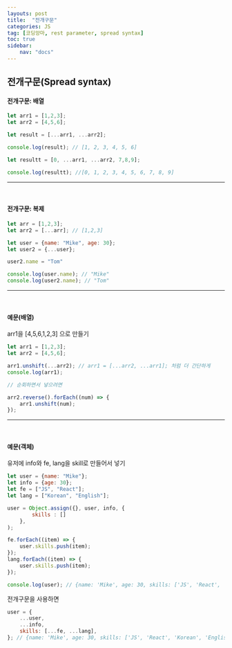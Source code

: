 ```yaml
---
layouts: post
title:  "전개구문"
categories: JS
tag: [코딩앙마, rest parameter, spread syntax]
toc: true
sidebar:
    nav: "docs"
---
```


## 전개구문(Spread syntax)

#### 전개구문: 배열

```js
let arr1 = [1,2,3];
let arr2 = [4,5,6];

let result = [...arr1, ...arr2];

console.log(result); // [1, 2, 3, 4, 5, 6]

let resultt = [0, ...arr1, ...arr2, 7,8,9];

console.log(resultt); //[0, 1, 2, 3, 4, 5, 6, 7, 8, 9]
```

---

<br/>

#### 전개구문: 복제

```js
let arr = [1,2,3];
let arr2 = [...arr]; // [1,2,3]

let user = {name: "Mike", age: 30};
let user2 = {...user};

user2.name = "Tom"

console.log(user.name); // "Mike"
console.log(user2.name); // "Tom"
```

---

<br/>

#### 예문(배열)

arr1을 [4,5,6,1,2,3] 으로 만들기
```js
let arr1 = [1,2,3];
let arr2 = [4,5,6];

arr1.unshift(...arr2); // arr1 = [...arr2, ...arr1]; 처럼 더 간단하게
console.log(arr1);

// 순회하면서 넣으려면

arr2.reverse().forEach((num) => {
    arr1.unshift(num);
});
```

---

<br/>

#### 예문(객체)

유저에 info와 fe, lang을 skill로 만들어서 넣기
```js
let user = {name: "Mike"};
let info = {age: 30};
let fe = ["JS", "React"];
let lang = ["Korean", "English"];

user = Object.assign({}, user, info, {
        skills : []
    },
);

fe.forEach((item) => {
    user.skills.push(item);
});
lang.forEach((item) => {
    user.skills.push(item);
});

console.log(user); // {name: 'Mike', age: 30, skills: ['JS', 'React', 'Korean', 'English']}
```

전개구문을 사용하면
```js
user = {
    ...user,
    ...info,
    skills: [...fe, ...lang],
}; // {name: 'Mike', age: 30, skills: ['JS', 'React', 'Korean', 'English']}
```